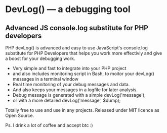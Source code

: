 # DevLog()  — a debugging tool
## Advanced JS console.log substitute for PHP developers

PHP devLog() is advanced and easy to use JavaScript's console.log substitute for PHP Developers that helps you work more effectivly and give a boost for your debugging work.

* Very simple and fast to integrate into your PHP project 
* and also includes monitoring script in Bash, to moitor your devLog() messages in a terminal window 
* Real time monitoring of your debug messages and data. 
* And also keeps your messages in a logfile for later analysis. 
* Debug message is generated with a simple devLog('message');
* or with a more detailed devLog('message', $dump);

Totally free to use and use in any projects. 
Released under MIT licence as Open Source.

Ps. I drink a lot of coffee and accept btc :)
